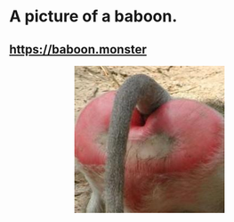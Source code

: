 # A picture of a baboon.
## https://baboon.monster
<a href="https://baboon.monster"><p align="center"><img src="./baboon.png"></p></a>
